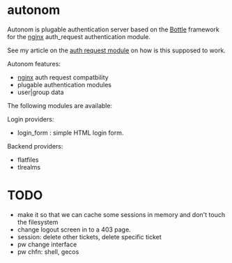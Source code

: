 # autonom

Autonom is plugable authentication server based on the [Bottle][bottlepy] framework
for the [nginx][nginx] auth_request authentication module.

See my article on the [auth request module][authrequest] on how is this supposed to work.

Autonom features:

- [nginx][nginx] auth request compatbility
- plugable authentication modules
- user|group data

The following modules are available:

Login providers:

- login_form : simple HTML login form.

Backend providers:

- flatfiles
- tlrealms

# TODO

- make it so that we can cache some sessions in memory
  and don't touch the filesystem
- change logout screen in to a 403 page.
- session: delete other tickets, delete specific ticket
- pw change interface
- pw chfn: shell, gecos



[bottlepy]: http://bottlepy.org/
[nginx]: http://nginx.org/
[authrequest]: https://www.0ink.net/2019/05/10/nginx_mod_authrequest.html
